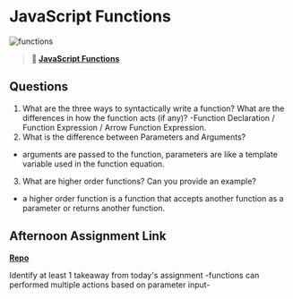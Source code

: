 # JavaScript Functions

![functions](https://bcw.blob.core.windows.net/public/img/function-anatomy.jpg)

> **📖 [JavaScript Functions](https://codeworksacademy.com/fs-student-guide/resources/wk2/02-Functions)**

## Questions

1. What are the three ways to syntactically write a function? What are the differences in how the function acts (if any)?
 -Function Declaration / Function Expression / Arrow Function Expression.
2. What is the difference between Parameters and Arguments?
- arguments are passed to the function, parameters are like a template variable used in the function equation. 
3. What are higher order functions? Can you provide an example?
- a higher order function is a function that accepts another function as a parameter or returns another function.
## Afternoon Assignment Link

**[Repo](https://github.com/rtuscany23/warehouse.git)**

Identify at least 1 takeaway from today's assignment
-functions can performed multiple actions based on parameter input-
